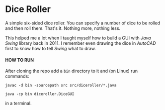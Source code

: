 # Dice Roller

A simple six-sided dice roller. You can specify a number of dice to be rolled and then roll them. That's it. Nothing more, nothing less.

This helped me a lot when I taught myself how to build a GUI with *Java Swing* library back in 2011. I remember even drawing the dice in *AutoCAD* first to know how to tell *Swing* what to draw.

#### HOW TO RUN

After cloning the repo add a `bin` directory to it and (on Linux) run commands:

`javac -d bin -sourcepath src src/diceroller/*.java`

`java -cp bin diceroller.DiceGUI`

in a terminal.